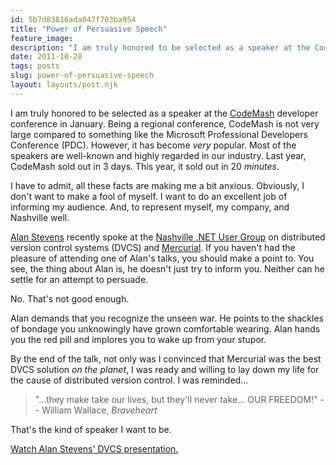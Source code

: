 ```yaml
---
id: 5b7d83816ada047f703ba954
title: "Power of Persuasive Speech"
feature_image: 
description: "I am truly honored to be selected as a speaker at the CodeMash developer conference in January. Being a regional conference, CodeMash is…"
date: 2011-10-28
tags: posts
slug: power-of-persuasive-speech
layout: layouts/post.njk
---
```


I am truly honored to be selected as a speaker at the [CodeMash](http://codemash.org) developer conference in January. Being a regional conference, CodeMash is not very large compared to something like the Microsoft Professional Developers Conference (PDC). However, it has become _very_ popular. Most of the speakers are well-known and highly regarded in our industry. Last year, CodeMash sold out in 3 days. This year, it sold out in 20 _minutes_.

I have to admit, all these facts are making me a bit anxious. Obviously, I don't want to make a fool of myself. I want to do an excellent job of informing my audience. And, to represent myself, my company, and Nashville well.

[Alan Stevens](http://halanstevens.com/) recently spoke at the [Nashville .NET User Group](http://nashdotnet.org) on distributed version control systems (DVCS) and [Mercurial](http://mercurial.selenic.com/). If you haven't had the pleasure of attending one of Alan's talks, you should make a point to. You see, the thing about Alan is, he doesn't just try to inform you. Neither can he settle for an attempt to persuade.

No. That's not good enough.

Alan demands that you recognize the unseen war. He points to the shackles of bondage you unknowingly have grown comfortable wearing. Alan hands you the red pill and implores you to wake up from your stupor.

By the end of the talk, not only was I convinced that Mercurial was the best DVCS solution _on the planet_, I was ready and willing to lay down my life for the cause of distributed version control. I was reminded...

> "...they make take our lives, but they'll never take... OUR FREEDOM!" -- William Wallace, _Braveheart_

That's the kind of speaker I want to be.

[Watch Alan Stevens' DVCS presentation.](http://vimeo.com/31248475)
